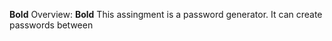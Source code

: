 **Bold** Overview: **Bold**
This assingment is a password generator. It can create passwords between 